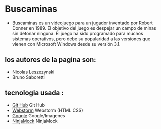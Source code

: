 # Buscaminas
- Buscaminas es un videojuego para un jugador inventado por Robert Donner en 1989. El objetivo del juego es despejar un campo de minas sin   detonar ninguna. El juego ha sido programado para muchos sistemas operativos, pero debe su popularidad a las versiones que vienen con     Microsoft Windows desde su versión 3.1. 

## los autores de la pagina son: 
- Nicolas Leszezynski 
- Bruno Saboretti
    
## tecnologia usada :
- [Git Hub](https://github.com/) Git Hub
- [Webstorm](https://www.jetbrains.com/es-es/webstorm/) Webstorm (HTML CSS)
- [Google](https://www.google.com/) Google/Imagenes
- [NinjaMock](https://ninjamock.com/) NinjaMock
